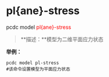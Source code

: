 # pl{ane}-stress
pcdc model <span style='color: red;'>pl{ane}-stress</span>
> **描述：**模型为二维平面应力状态



**举例：**
```
pcdc model pl-stress
#该命令设置模型为平面应力状态

```
